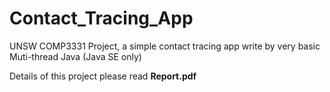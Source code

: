 # Contact_Tracing_App
UNSW COMP3331 Project, a simple contact tracing app write by very basic Muti-thread Java (Java SE only)

Details of this project please read **Report.pdf**
